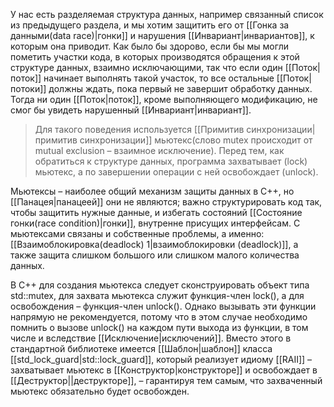 У нас есть разделяемая структура данных, например связанный список из предыдущего раздела, и мы хотим защитить его от [[Гонка за данными(data race)|гонки]] и нарушения [[Инвариант|инвариантов]], к которым она приводит. Как было бы здорово, если бы мы могли пометить участки кода, в которых производятся обращения к этой структуре данных, взаимно исключающими, так что если один [[Поток|поток]] начинает выполнять такой участок, то все остальные [[Поток|потоки]] должны ждать, пока первый не завершит обработку данных. Тогда ни один [[Поток|поток]], кроме выполняющего модификацию, не смог бы увидеть нарушенный [[Инвариант|инвариант]].

>Для такого поведения используется [[Примитив синхронизации|примитив синхронизации]] мьютекс(слово mutex происходит от mutual exclusion – взаимное исключение). Перед тем, как обратиться к структуре данных, программа захватывает (lock) мьютекс, а по завершении операции с ней освобождает (unlock).

Мьютексы – наиболее общий механизм защиты данных в C++, но [[Панацея|панацеей]] они не являются; важно структурировать код так, чтобы защитить нужные данные, и избегать состояний [[Состояние гонки(race condition)|гонки]], внутренне присущих интерфейсам. С мьютексами связаны и собственные проблемы, а именно: [[Взаимоблокировка(deadlock) 1|взаимоблокировки (deadlock)]], а также защита слишком большого или слишком малого количества данных.

В C++ для создания мьютекса следует сконструировать объект типа std::mutex, для захвата мьютекса служит функция-член lock(), а для освобождения – функция-член unlock(). Однако вызывать эти функции напрямую не рекомендуется, потому что в этом случае необходимо помнить о вызове unlock() на каждом пути выхода из функции, в том числе и вследствие [[Исключение|исключений]]. Вместо этого в стандартной библиотеке имеется [[Шаблон|шаблон]] класса [[std_lock_guard|std::lock_guard]], который реализует идиому [[RAII]] – захватывает мьютекс в [[Конструктор|конструкторе]] и освобождает в [[Деструктор||деструкторе]], – гарантируя тем самым, что захваченный мьютекс обязательно будет освобожден.
